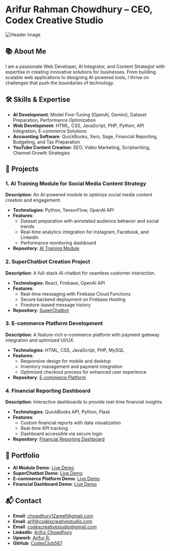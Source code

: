 # Arifur Rahman Chowdhury – CEO, Codex Creative Studio

![Header Image](link-to-your-header-image)

## 📚 About Me
I am a passionate Web Developer, AI Integrator, and Content Strategist with expertise in creating innovative solutions for businesses. From building scalable web applications to designing AI-powered tools, I thrive on challenges that push the boundaries of technology.

## 🛠️ Skills & Expertise
- **AI Development**: Model Fine-Tuning (OpenAI, Gemini), Dataset Preparation, Performance Optimization
- **Web Development**: HTML, CSS, JavaScript, PHP, Python, API Integration, E-commerce Solutions
- **Accounting Software**: QuickBooks, Xero, Sage, Financial Reporting, Budgeting, and Tax Preparation
- **YouTube Content Creation**: SEO, Video Marketing, Scriptwriting, Channel Growth Strategies

## 📂 Projects

### 1. AI Training Module for Social Media Content Strategy
**Description**: An AI-powered module to optimize social media content creation and engagement.
- **Technologies**: Python, TensorFlow, OpenAI API
- **Features**:
  - Dataset preparation with annotated audience behavior and social trends
  - Real-time analytics integration for Instagram, Facebook, and LinkedIn
  - Performance monitoring dashboard
- **Repository**: [AI Training Module](link-to-repo)

### 2. SuperChatbot Creation Project
**Description**: A full-stack AI chatbot for seamless customer interaction.
- **Technologies**: React, Firebase, OpenAI API
- **Features**:
  - Real-time messaging with Firebase Cloud Functions
  - Secure backend deployment on Firebase Hosting
  - Firestore-based message history
- **Repository**: [SuperChatbot](link-to-repo)

### 3. E-commerce Platform Development
**Description**: A feature-rich e-commerce platform with payment gateway integration and optimized UI/UX.
- **Technologies**: HTML, CSS, JavaScript, PHP, MySQL
- **Features**:
  - Responsive design for mobile and desktop
  - Inventory management and payment integration
  - Optimized checkout process for enhanced user experience
- **Repository**: [E-commerce Platform](link-to-repo)

### 4. Financial Reporting Dashboard
**Description**: Interactive dashboards to provide real-time financial insights.
- **Technologies**: QuickBooks API, Python, Flask
- **Features**:
  - Custom financial reports with data visualization
  - Real-time KPI tracking
  - Dashboard accessible via secure login
- **Repository**: [Financial Reporting Dashboard](link-to-repo)

## 🌟 Portfolio
- **AI Module Demo**: [Live Demo](link-to-demo)
- **SuperChatbot Demo**: [Live Demo](link-to-demo)
- **E-commerce Platform Demo**: [Live Demo](link-to-demo)
- **Financial Dashboard Demo**: [Live Demo](link-to-demo)

## 📬 Contact
- **Email**: [chowdhury12areef@gmail.com](mailto:chowdhury12areef@gmail.com)
- **Email**: [arif@codexcreativestudio.com](mailto:arif@codexcreativestudio.com)
- **Email**: [codexcreativestudio@gmail.com](mailto:codexcreativestudio@gmail.com)
- **LinkedIn**: [Arifur Chowdhury](https://www.linkedin.com/in/arif-chowdhury-210a3a338/)
- **Upwork**: [Arifur R.](https://www.upwork.com/freelancers/scriptwriterarif)
- **GitHub**: [CodexClub567](https://github.com/CodexClub567)
